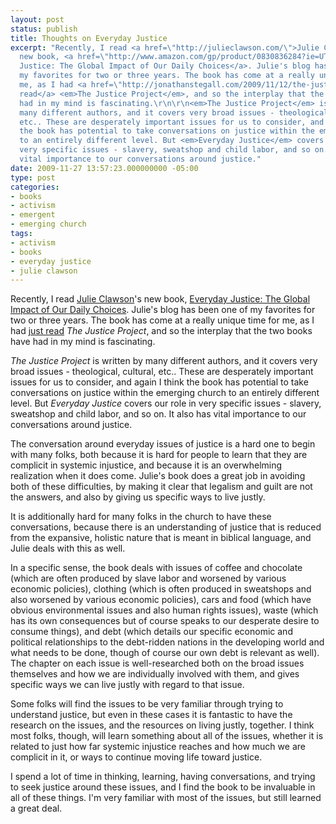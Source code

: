 ```yaml
---
layout: post
status: publish
title: Thoughts on Everyday Justice
excerpt: "Recently, I read <a href=\"http://julieclawson.com/\">Julie Clawson</a>'s
  new book, <a href=\"http://www.amazon.com/gp/product/0830836284?ie=UTF8&amp;tag=jonathanstega-20&amp;linkCode=as2&amp;camp=1789&amp;creative=390957&amp;creativeASIN=0830836284\">Everyday
  Justice: The Global Impact of Our Daily Choices</a>. Julie's blog has been one of
  my favorites for two or three years. The book has come at a really unique time for
  me, as I had <a href=\"http://jonathanstegall.com/2009/11/12/the-justice-project/\">just
  read</a> <em>The Justice Project</em>, and so the interplay that the two books have
  had in my mind is fascinating.\r\n\r\n<em>The Justice Project</em> is written by
  many different authors, and it covers very broad issues - theological, cultural,
  etc.. These are desperately important issues for us to consider, and again I think
  the book has potential to take conversations on justice within the emerging church
  to an entirely different level. But <em>Everyday Justice</em> covers our role in
  very specific issues - slavery, sweatshop and child labor, and so on. It also has
  vital importance to our conversations around justice."
date: 2009-11-27 13:57:23.000000000 -05:00
type: post
categories:
- books
- activism
- emergent
- emerging church
tags:
- activism
- books
- everyday justice
- julie clawson
---
```

Recently, I read <a href="http://julieclawson.com/">Julie Clawson</a>'s new book, <a href="http://www.amazon.com/gp/product/0830836284?ie=UTF8&amp;tag=jonathanstega-20&amp;linkCode=as2&amp;camp=1789&amp;creative=390957&amp;creativeASIN=0830836284">Everyday Justice: The Global Impact of Our Daily Choices</a>. Julie's blog has been one of my favorites for two or three years. The book has come at a really unique time for me, as I had <a href="http://jonathanstegall.com/2009/11/12/the-justice-project/">just read</a> <em>The Justice Project</em>, and so the interplay that the two books have had in my mind is fascinating.

<em>The Justice Project</em> is written by many different authors, and it covers very broad issues - theological, cultural, etc.. These are desperately important issues for us to consider, and again I think the book has potential to take conversations on justice within the emerging church to an entirely different level. But <em>Everyday Justice</em> covers our role in very specific issues - slavery, sweatshop and child labor, and so on. It also has vital importance to our conversations around justice.

The conversation around everyday issues of justice is a hard one to begin with many folks, both because it is hard for people to learn that they are complicit in systemic injustice, and because it is an overwhelming realization when it does come. Julie's book does a great job in avoiding both of these difficulties, by making it clear that legalism and guilt are not the answers, and also by giving us specific ways to live justly.

It is additionally hard for many folks in the church to have these conversations, because there is an understanding of justice that is reduced from the expansive, holistic nature that is meant in biblical language, and Julie deals with this as well.

In a specific sense, the book deals with issues of coffee and chocolate (which are often produced by slave labor and worsened by various economic policies), clothing (which is often produced in sweatshops and also worsened by various economic policies), cars and food (which have obvious environmental issues and also human rights issues), waste (which has its own consequences but of course speaks to our desperate desire to consume things), and debt (which details our specific economic and political relationships to the debt-ridden nations in the developing world and what needs to be done, though of course our own debt is relevant as well). The chapter on each issue is well-researched both on the broad issues themselves and how we are individually involved with them, and gives specific ways we can live justly with regard to that issue.

Some folks will find the issues to be very familiar through trying to understand justice, but even in these cases it is fantastic to have the research on the issues, and the resources on living justly, together. I think most folks, though, will learn something about all of the issues, whether it is related to just how far systemic injustice reaches and how much we are complicit in it, or ways to continue moving life toward justice.

I spend a lot of time in thinking, learning, having conversations, and trying to seek justice around these issues, and I find the book to be invaluable in all of these things. I'm very familiar with most of the issues, but still learned a great deal.
